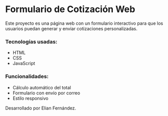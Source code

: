 # Formulario de Cotización Web

Este proyecto es una página web con un formulario interactivo para que los usuarios puedan generar y enviar cotizaciones personalizadas.

### Tecnologías usadas:
- HTML
- CSS
- JavaScript

### Funcionalidades:
- Cálculo automático del total
- Formulario con envío por correo
- Estilo responsivo

Desarrollado por Elian Fernández.
